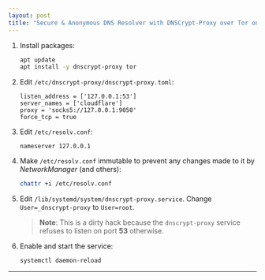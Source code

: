 ```yaml
---
layout: post
title: "Secure & Anonymous DNS Resolver with DNSCrypt-Proxy over Tor on Kali Linux"
---
```


1. Install packages:
   ```bash
   apt update
   apt install -y dnscrypt-proxy tor
   ```
2. Edit `/etc/dnscrypt-proxy/dnscrypt-proxy.toml`:
   ```
   listen_address = ['127.0.0.1:53']
   server_names = ['cloudflare']
   proxy = 'socks5://127.0.0.1:9050'
   force_tcp = true
   ```
3. Edit `/etc/resolv.conf`:
   ```
   nameserver 127.0.0.1
   ```
4. Make `/etc/resolv.conf` immutable to prevent any changes made to it by *NetworkManager* (and others):
   ```bash
   chattr +i /etc/resolv.conf
   ```
5. Edit `/lib/systemd/system/dnscrypt-proxy.service`. Change `User=_dnscrypt-proxy` to `User=root`.
   > **Note**: This is a dirty hack because the `dnscrypt-proxy` service refuses to listen on port **53** otherwise.
6. Enable and start the service:
   ```bash
   systemctl daemon-reload
   ```

---
